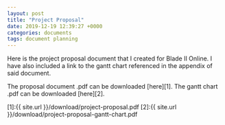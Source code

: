 ```yaml
---
layout: post
title: "Project Proposal"
date: 2019-12-19 12:39:27 +0000
categories: documents
tags: document planning
---
```


Here is the project proposal document that I created for Blade II Online. I have also included a link to the gantt chart referenced in the appendix of said document.

The proposal document .pdf can be downloaded [here][1].
The gantt chart .pdf can be downloaded [here][2].

[1]:{{ site.url }}/download/project-proposal.pdf
[2]:{{ site.url }}/download/project-proposal-gantt-chart.pdf